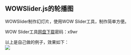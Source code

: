 <h2>WOWSlider.js的轮播图</h2>
<div>WOWSlider制作幻灯片，使用WOW Slider工具，制作简单方便。</div>
<p>WOW Slider工具<a href="https://pan.baidu.com/s/1c1Okk6W">网盘下载</a>密码：x9wr</p>
<div>以上是自己做的例子，效果如下：</div>
<img src="images/20171221.gif"/>
